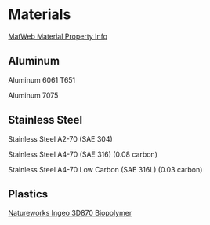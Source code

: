 # Materials

[MatWeb Material Property Info](http://matweb.com/)

## Aluminum

Aluminum 6061 T651

Aluminum 7075

## Stainless Steel

Stainless Steel A2-70 (SAE 304)

Stainless Steel A4-70 (SAE 316) (0.08 carbon)

Stainless Steel A4-70 Low Carbon (SAE 316L) (0.03 carbon)

## Plastics

[Natureworks Ingeo 3D870 Biopolymer](https://www.natureworksllc.com/Products/3D-series-for-3D-printing)



